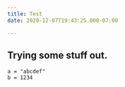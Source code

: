 ```yaml
---
title: Test
date: 2020-12-07T19:43:25.000-07:00

---
```

## Trying some stuff out. 

```
a = "abcdef"
b = 1234